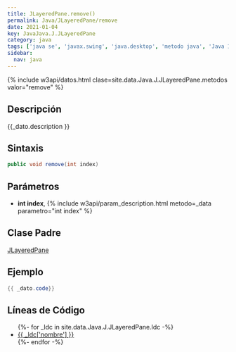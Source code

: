 ```yaml
---
title: JLayeredPane.remove()
permalink: Java/JLayeredPane/remove
date: 2021-01-04
key: JavaJava.J.JLayeredPane
category: java
tags: ['java se', 'javax.swing', 'java.desktop', 'metodo java', 'Java 1.2']
sidebar: 
  nav: java
---
```


{% include w3api/datos.html clase=site.data.Java.J.JLayeredPane.metodos valor="remove" %}

## Descripción
{{_dato.description }}

## Sintaxis
~~~java
public void remove(int index)
~~~

## Parámetros
* **int index**,  {% include w3api/param_description.html metodo=_data parametro="int index" %}

## Clase Padre
[JLayeredPane](/Java/JLayeredPane/)

## Ejemplo
~~~java
{{ _dato.code}}
~~~

## Líneas de Código
<ul>
{%- for _ldc in site.data.Java.J.JLayeredPane.ldc -%}
   <li>
       <a href="{{_ldc['url'] }}">{{ _ldc['nombre'] }}</a>
   </li>
{%- endfor -%}
</ul>
